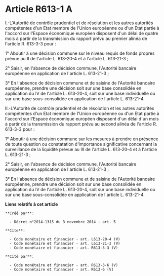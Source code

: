 # Article R613-1 A

I.-L'Autorité de contrôle prudentiel et de résolution et les autres autorités compétentes d'un Etat membre de l'Union
européenne ou d'un Etat partie à l'accord sur l'Espace économique européen disposent d'un délai de quatre mois à partir de la
transmission du rapport prévu au premier alinéa de l'article R. 613-3-3 pour : 

1° Aboutir à une décision commune sur le niveau requis de fonds propres prévue au II de l'article L. 613-20-4 et à l'article
L. 613-21-3 ; 

2° Saisir, en l'absence de décision commune, l'Autorité bancaire européenne en application de l'article L. 613-21-3 ; 

3° En l'absence de décision commune et de saisine de l'Autorité bancaire européenne, prendre une décision soit sur une base
consolidée en application du IV de l'article L. 613-20-4, soit sur une base individuelle ou sur une base sous-consolidée en
application de l'article L. 613-21-4. 

II.-L'Autorité de contrôle prudentiel et de résolution et les autres autorités compétentes d'un Etat membre de l'Union
européenne ou d'un Etat partie à l'accord sur l'Espace économique européen disposent d'un délai d'un mois à partir de la
transmission du rapport prévu au second alinéa de l'article R. 613-3-3 pour : 

1° Aboutir à une décision commune sur les mesures à prendre en présence de toute question ou constatation d'importance
significative concernant la surveillance de la liquidité prévue au III de l'article L. 613-20-4 et à l'article L. 613-21-3 ; 

2° Saisir, en l'absence de décision commune, l'Autorité bancaire européenne en application de l'article L. 613-21-3 ; 

3° En l'absence de décision commune et de saisine de l'Autorité bancaire européenne, prendre une décision soit sur une base
consolidée en application du IV de l'article L. 613-20-4, soit sur une base individuelle ou sur une base sous-consolidée en
application de l'article L. 613-21-4.

**Liens relatifs à cet article**

	**Créé par**:

	  - Décret n°2014-1315 du 3 novembre 2014 - art. 5

	**Cite**:

	  - Code monétaire et financier - art. L613-20-4 (V)
	  - Code monétaire et financier - art. L613-21-3 (V)
	  - Code monétaire et financier - art. R613-3-3 (V)

	**Cité par**:

	  - Code monétaire et financier - art. R613-3-6 (V)
	  - Code monétaire et financier - art. R613-6 (V)
